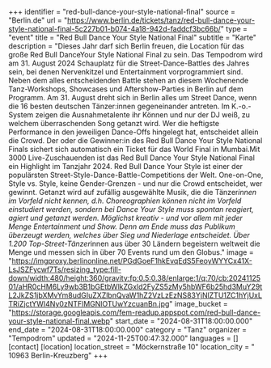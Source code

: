 +++
identifier = "red-bull-dance-your-style-national-final"
source = "Berlin.de"
url = "https://www.berlin.de/tickets/tanz/red-bull-dance-your-style-national-final-5c227b01-b074-4a18-942d-faddcf3bc66b/"
type = "event"
title = "Red Bull Dance Your Style National Final"
subtitle = "Karte"
description = "Dieses Jahr darf sich Berlin freuen, die Location für das große Red Bull Dance​Your Style National Final zu sein. Das Tempodrom wird am 31. August 2024 Schauplatz für die Street-Dance-Battles des Jahres sein, bei denen ​​Nervenkitzel und Entertainment vorprogrammiert sind.
Neben dem alles entscheidenden Battle stehen an diesem Wochenende Tanz-Workshops, Showcases und Aftershow-Parties in Berlin auf dem Programm.
Am 31. August dreht sich in Berlin alles um Street Dance, wenn die 16 besten deutschen Tänzer:innen gegeneinander antreten. Im K.-o.-System zeigen die Ausnahmetalente ihr Können und nur der DJ weiß, zu welchem überraschenden Song getanzt wird. Wer die heftigste Performance in den jeweiligen Dance-Offs hingelegt hat, entscheidet allein die Crowd. Der oder die Gewinner:in des Red Bull Dance Your Style National Finals sichert sich automatisch ein Ticket für das World Final in Mumbai.Mit 3000 Live-Zuschauenden ist das Red Bull Dance Your Style National Final ein Highlight im Tanzjahr 2024.
Red Bull Dance Your Style ist einer der populärsten Street-Style-Dance-Battle-Competitions der Welt. One-on-One, Style vs. Style, keine Gender-Grenzen - und nur die Crowd entscheidet, wer gewinnt. Getanzt wird auf zufällig ausgewählte Musik, die die Tänzer*innen im Vorfeld nicht kennen, d.h. Choreographien können nicht im Vorfeld einstudiert werden, sondern bei Dance Your Style muss spontan reagiert, agiert und getanzt werden. Möglichst kreativ - und vor allem mit jeder Menge Entertainment und Show. Denn am Ende muss das Publikum überzeugt werden, welches über Sieg und Niederlage entscheidet. Über 1.200 Top-Street-Tänzer*innen aus über 30 Ländern begeistern weltweit die Menge und messen sich in über 70 Events rund um den Globus."
image = "https://imgproxy.berlinonline.net/PGdGoeF1hkEvqEdS5FeoyWYYCx41X-LsJSZFycwf7Ts/resizing_type:fill-down/width:480/height:360/gravity:fp:0.5:0.38/enlarge:1/q:70/cb:2024112501/aHR0cHM6Ly9wb3B1bGEtbWlkZGxld2FyZS5zMy5hbWF6b25hd3MuY29tL2JkZS1jbXMvYm8udGIuZXZlbnQvaW1hZ2VzLzEzNS83YjNlZTU1ZC1hYjUxLTRiZjctYWI4Ny0zNTFlMGNlOTUwYzcuanBn.jpg"
image_bucket = "https://storage.googleapis.com/fem-readup.appspot.com/red-bull-dance-your-style-national-final.webp"
start_date = "2024-08-31T18:00:00.000"
end_date = "2024-08-31T18:00:00.000"
category = "Tanz"
organizer = "Tempodrom"
updated = "2024-11-25T00:47:32.000"
languages = []
[contact]
[location]
location_street = "Möckernstraße 10"
location_city = " 10963 Berlin-Kreuzberg"
+++